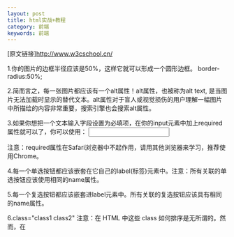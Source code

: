 ```yaml
---
layout: post
title: html实战+教程
category: 前端
keywords: 前端
---
```



[原文链接]http://www.w3cschool.cn/   

1.你的图片的边框半径应该是50%，这样它就可以形成一个圆形边框。 border-radius:50%;

2.简而言之，每一张图片都应该有一个alt属性！alt属性，也被称为alt text, 是当图片无法加载时显示的替代文本。alt属性对于盲人或视觉损伤的用户理解一幅图片中所描绘的内容非常重要，搜索引擎也会搜索alt属性。

3.如果你想把一个文本输入字段设置为必填项，在你的input元素中加上required属性就可以了，你可以使用：
<input type="text" required>

注意：required属性在Safari浏览器中不起作用，请用其他浏览器来学习，推荐使用Chrome。

4.每一个单选按钮都应该嵌套在它自己的label(标签)元素中。注意：所有关联的单选按钮应该使用相同的name属性。

5.每一个复选按钮都应该嵌套进label元素中。所有关联的复选按钮应该具有相同的name属性。

6.class="class1 class2" 注意：在 HTML 中这些 class 如何排序是无所谓的。然而，在 <style> 部分中 class 声明的顺序却非常重要，第二个声明总是比第一个具有优先权。因为 .blue-text 是第二个声明，它覆盖了 .pink-text 属性。

7.我们证明了无论在 style 元素 CSS 的哪个位置进行声明，id 声明都会覆盖 class 声明。

8.我们刚刚证明了行内样式（内联样式）将覆盖style 中定义的所有 CSS。

9.CSS 通过使用Important覆盖所有其他样式.


10.html插件： object   embed

<object width="400" height="50" data="bookmark.swf"></object>
<object width="100%" height="500px" data="snippet.html"></object>
<object data="logo.png"></object>

<embed width="400" height="50" src="/statics/demosource/bookmark.swf">

12.超链接设置
text-decoration: 参数
主要用途是改变浏览器显示文字链接时的下划线。 
参数取值范围： 
underline：为文字加下划线 
overline：为文字加上划线 
line-through：为文字加删除线 
blink：使文字闪烁 
none：不显示上述任何效果

13.背景图片固定
背景图片固定控制背景图片是否随网页的滚动而滚动。如果不设置背景图片固定属性，浏览器默认背景图片随网页的滚动而滚动。为了避免过于花哨的背景图片在滚动时转移浏览者的注意力，一般都设为固定
background-attachment: 参数 
参数取值范围：
fixed：网页滚动时，背景图片相对于浏览器的窗口而言，固定不动
scroll：网页滚动时，背景图片相对于浏览器的窗口而言，一起滚动

14.单词间距 
word-spacing: 间隔距离 
字母间距 
letter-spacing: 字母间距

15.文本对齐
text-align: 参数
参数的取值：
left：左对齐
right：右对齐
center：居中对齐
justify：相对左右对齐
垂直对齐
vertical-align: 参数
top：顶对齐
bottom：底对齐
text-top：相对文本顶对齐
text-bottom：相对文本底对齐
baseline：基准线对齐
middle：中心对齐
sub：以下标的形式显示
super：以上标的形式显示
文本缩进
text-indent: 缩进距离
12px相当于一个文字距离

16。空格
white-space: 参数
normal 正常
pre 保留
nowrap 不换行
17.显示样式 
display: 参数 
参数取值范围： 
block：块级元素，在对象前后都换行 
inline：在对象前后都不换行 
list-item：在对象前后都换行，增加了项目符号 
none：无显示


常用标签：

引文区块<BLOCKQUOTE></BLOCKQUOTE> （通常会内缩）
强调<EM></EM> （通常会以斜体显示）

引文<CITE></CITE> （通常会以斜体显示）
码<CODE></CODE> （显示原始码之用）
样本<SAMP></SAMP>
键盘输入<KBD></KBD>
变数<VAR></VAR>
定义<DFN></DFN> （有些浏览器不提供）
地址 <ADDRESS></ADDRESS>
大字<BIG></BIG>
小字<SMALL></SMALL>

底线<U></U> （尚有些浏览器不提供）
删除线<S></S> （尚有些浏览器不提供）
下标<SUB></SUB>
上标<SUP></SUP>
打字机体<TT></TT> （用单空格字型显示）

闪耀<BLINK></BLINK> （有史以来最被嘲弄的标签）

移动字体(走马灯)：<marquee>写上你想写的字</marquee>


媒体查询：
@media 

background-size: contain 自适应
background-size: cover   保持比例 充满屏幕（所以会显示不全）
background-size: 100% 100%  充满屏幕

			
